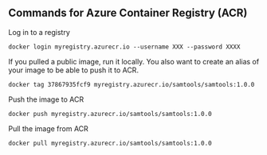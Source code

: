 ## Commands for Azure Container Registry (ACR)

Log in to a registry
```
docker login myregistry.azurecr.io --username XXX --password XXXX
```
If you pulled a public image, run it locally.
You also want to create an alias of your image to be able to push it to ACR.
```
docker tag 37867935fcf9 myregistry.azurecr.io/samtools/samtools:1.0.0
```
Push the image to ACR
```
docker push myregistry.azurecr.io/samtools/samtools:1.0.0
```
Pull the image from ACR
```
docker pull myregistry.azurecr.io/samtools/samtools:1.0.0
```


